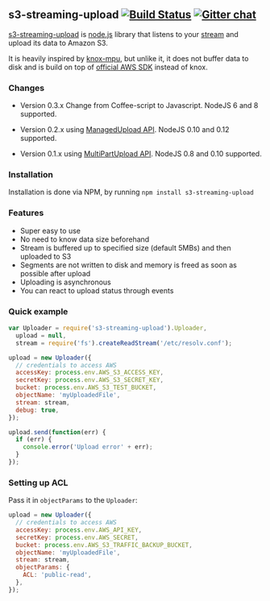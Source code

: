 ## s3-streaming-upload [![Build Status](https://travis-ci.org/apiaryio/s3-streaming-upload.png?branch=master)](https://travis-ci.org/apiaryio/s3-streaming-upload) [![Gitter chat](https://badges.gitter.im/apiaryio/s3-streaming-upload.png)](https://gitter.im/apiaryio/s3-streaming-upload)

[s3-streaming-upload](https://github.com/apiaryio/s3-streaming-upload) is [node.js](http://nodejs.org) library that listens to your [stream](http://nodejs.org/docs/v0.8.9/api/stream.html) and upload its data to Amazon S3.

It is heavily inspired by [knox-mpu](https://github.com/nathanoehlman/knox-mpu), but unlike it, it does not buffer data to disk and is build on top of [official AWS SDK](https://github.com/aws/aws-sdk-js) instead of knox.

### Changes

- Version 0.3.x Change from Coffee-script to Javascript. NodeJS 6 and 8 supported.

- Version 0.2.x using [ManagedUpload API](http://docs.aws.amazon.com/AWSJavaScriptSDK/latest/AWS/S3/ManagedUpload.html). NodeJS 0.10 and 0.12 supported.

- Version 0.1.x using [MultiPartUpload API](http://docs.amazonwebservices.com/AmazonS3/latest/dev/sdksupportformpu.html). NodeJS 0.8 and 0.10 supported.

### Installation

Installation is done via NPM, by running `npm install s3-streaming-upload`

### Features

- Super easy to use
- No need to know data size beforehand
- Stream is buffered up to specified size (default 5MBs) and then uploaded to S3
- Segments are not written to disk and memory is freed as soon as possible after upload
- Uploading is asynchronous
- You can react to upload status through events

### Quick example

```javascript
var Uploader = require('s3-streaming-upload').Uploader,
  upload = null,
  stream = require('fs').createReadStream('/etc/resolv.conf');

upload = new Uploader({
  // credentials to access AWS
  accessKey: process.env.AWS_S3_ACCESS_KEY,
  secretKey: process.env.AWS_S3_SECRET_KEY,
  bucket: process.env.AWS_S3_TEST_BUCKET,
  objectName: 'myUploadedFile',
  stream: stream,
  debug: true,
});

upload.send(function(err) {
  if (err) {
    console.error('Upload error' + err);
  }
});
```

### Setting up ACL

Pass it in `objectParams` to the `Uploader`:

```javascript
upload = new Uploader({
  // credentials to access AWS
  accessKey: process.env.AWS_API_KEY,
  secretKey: process.env.AWS_SECRET,
  bucket: process.env.AWS_S3_TRAFFIC_BACKUP_BUCKET,
  objectName: 'myUploadedFile',
  stream: stream,
  objectParams: {
    ACL: 'public-read',
  },
});
```
